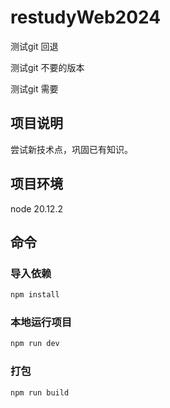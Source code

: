 # restudyWeb2024

测试git 回退

测试git 不要的版本

测试git 需要

## 项目说明
尝试新技术点，巩固已有知识。

## 项目环境 
node 20.12.2

## 命令

### 导入依赖

```sh
npm install
```

### 本地运行项目

```sh
npm run dev
```

### 打包

```sh
npm run build
```

